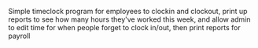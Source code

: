 Simple timeclock program for employees to clockin and clockout, print up reports to see how many hours they've worked this week, and allow admin to edit time for when people forget to clock in/out, then print reports for payroll